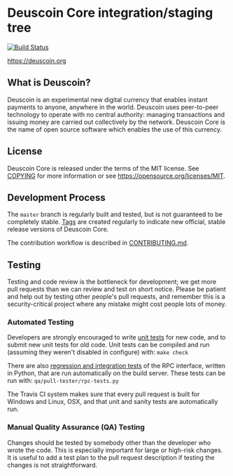 Deuscoin Core integration/staging tree
=====================================

[![Build Status](https://travis-ci.org/deuscoin/deuscoin.svg?branch=master)](https://travis-ci.org/deuscoin/deuscoin)

https://deuscoin.org

What is Deuscoin?
----------------

Deuscoin is an experimental new digital currency that enables instant payments to
anyone, anywhere in the world. Deuscoin uses peer-to-peer technology to operate
with no central authority: managing transactions and issuing money are carried
out collectively by the network. Deuscoin Core is the name of open source
software which enables the use of this currency.


License
-------

Deuscoin Core is released under the terms of the MIT license. See [COPYING](COPYING) for more
information or see https://opensource.org/licenses/MIT.

Development Process
-------------------

The `master` branch is regularly built and tested, but is not guaranteed to be
completely stable. [Tags](https://github.com/deuscoin/deuscoin/tags) are created
regularly to indicate new official, stable release versions of Deuscoin Core.

The contribution workflow is described in [CONTRIBUTING.md](CONTRIBUTING.md).

Testing
-------

Testing and code review is the bottleneck for development; we get more pull
requests than we can review and test on short notice. Please be patient and help out by testing
other people's pull requests, and remember this is a security-critical project where any mistake might cost people
lots of money.

### Automated Testing

Developers are strongly encouraged to write [unit tests](/doc/unit-tests.md) for new code, and to
submit new unit tests for old code. Unit tests can be compiled and run
(assuming they weren't disabled in configure) with: `make check`

There are also [regression and integration tests](/qa) of the RPC interface, written
in Python, that are run automatically on the build server.
These tests can be run with: `qa/pull-tester/rpc-tests.py`

The Travis CI system makes sure that every pull request is built for Windows
and Linux, OSX, and that unit and sanity tests are automatically run.

### Manual Quality Assurance (QA) Testing

Changes should be tested by somebody other than the developer who wrote the
code. This is especially important for large or high-risk changes. It is useful
to add a test plan to the pull request description if testing the changes is
not straightforward.

